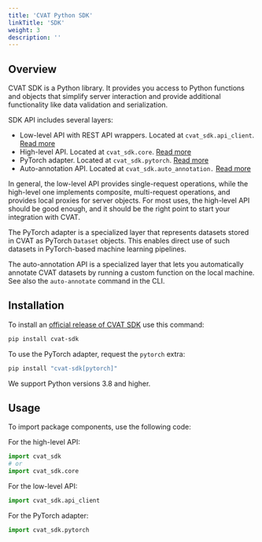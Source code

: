```yaml
---
title: 'CVAT Python SDK'
linkTitle: 'SDK'
weight: 3
description: ''
---
```


## Overview

CVAT SDK is a Python library. It provides you access to Python functions and objects that
simplify server interaction and provide additional functionality like data validation
and serialization.

SDK API includes several layers:
- Low-level API with REST API wrappers. Located at `cvat_sdk.api_client`. [Read more](/docs/api_sdk/sdk/lowlevel-api)
- High-level API. Located at `cvat_sdk.core`. [Read more](/docs/api_sdk/sdk/highlevel-api)
- PyTorch adapter. Located at `cvat_sdk.pytorch`. [Read more](/docs/api_sdk/sdk/pytorch-adapter)
- Auto-annotation API. Located at `cvat_sdk.auto_annotation.` [Read more](/docs/api_sdk/sdk/auto-annotation)

In general, the low-level API provides single-request operations, while the high-level one
implements composite, multi-request operations, and provides local proxies for server objects.
For most uses, the high-level API should be good enough, and it should be
the right point to start your integration with CVAT.

The PyTorch adapter is a specialized layer
that represents datasets stored in CVAT as PyTorch `Dataset` objects.
This enables direct use of such datasets in PyTorch-based machine learning pipelines.

The auto-annotation API is a specialized layer
that lets you automatically annotate CVAT datasets
by running a custom function on the local machine.
See also the `auto-annotate` command in the CLI.

## Installation

To install an [official release of CVAT SDK](https://pypi.org/project/cvat-sdk/) use this command:
```bash
pip install cvat-sdk
```

To use the PyTorch adapter, request the `pytorch` extra:

```bash
pip install "cvat-sdk[pytorch]"
```

We support Python versions 3.8 and higher.

## Usage

To import package components, use the following code:

For the high-level API:

```python
import cvat_sdk
# or
import cvat_sdk.core
```

For the low-level API:

```python
import cvat_sdk.api_client
```

For the PyTorch adapter:

```python
import cvat_sdk.pytorch
```
